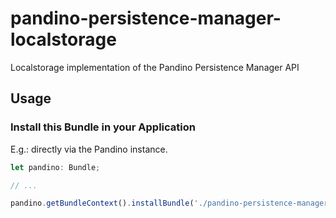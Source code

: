 # pandino-persistence-manager-localstorage

Localstorage implementation of the Pandino Persistence Manager API

## Usage

### Install this Bundle in your Application

E.g.: directly via the Pandino instance.

```javascript
let pandino: Bundle;

// ...

pandino.getBundleContext().installBundle('./pandino-persistence-manager-localstorage-manifest.json');
```
